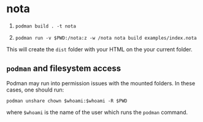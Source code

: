 # nota

1. `podman build . -t nota`

2. `podman run -v $PWD:/nota:z -w /nota nota build examples/index.nota`

This will create the `dist` folder with your HTML on the your current folder.

## `podman` and filesystem access

Podman may run into permission issues with the mounted folders. In these cases, one should run:

`podman unshare chown $whoami:$whoami -R $PWD`

where `$whoami` is the name of the user which runs the `podman` command.